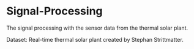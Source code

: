 # Signal-Processing
The signal processing with the sensor data from the thermal solar plant.

Dataset: Real-time thermal solar plant created by Stephan Strittmatter.
